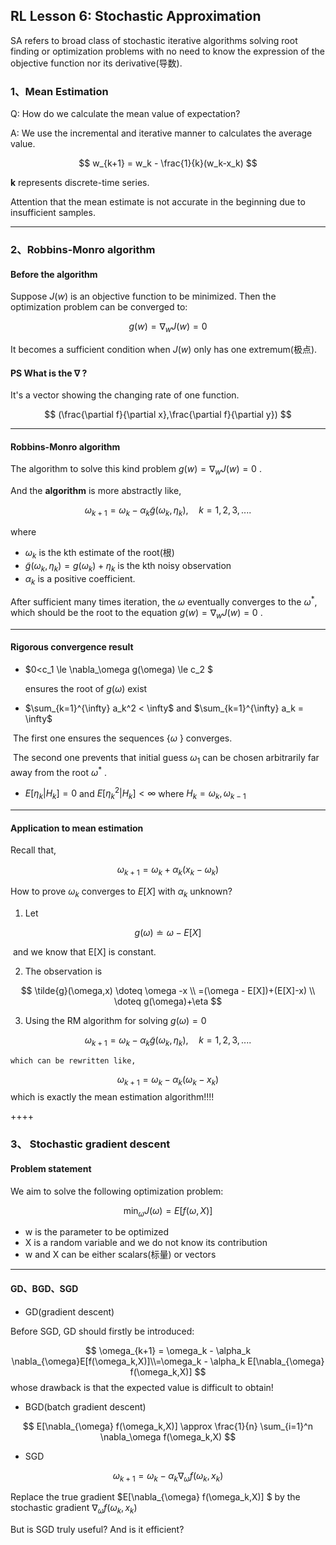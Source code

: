 ## RL Lesson 6: Stochastic Approximation

SA refers to broad class of stochastic iterative algorithms solving root finding or optimization problems with no need to know the expression of the objective function nor its derivative(导数).

### 1、Mean Estimation

Q: How do we calculate the mean value of expectation?

A: We use the incremental and iterative manner to calculates the average value.

$$
w_{k+1} = w_k - \frac{1}{k}(w_k-x_k)
$$

**k** represents discrete-time series.

Attention that the mean estimate is not accurate in the beginning due to insufficient samples.

_____

### 2、Robbins-Monro algorithm

#### Before the algorithm

Suppose $J(w)$  is  an objective function to be minimized. Then the optimization problem  can be converged to:

$$
g(w) = \nabla_w J(w) = 0
$$

It becomes a sufficient condition when $J(w)$ only has one extremum(极点).

#### PS What is the $\nabla$ ?

It's a vector showing the changing rate of one function.

$$
(\frac{\partial f}{\partial x},\frac{\partial f}{\partial y})
$$

____

#### Robbins-Monro algorithm

The algorithm to solve this kind problem $g(w) = \nabla_w J(w) = 0$ .

And the **algorithm** is  more abstractly like,

$$
\omega_{k+1} = \omega_k -\alpha_k \tilde{g}(\omega_k,\eta_k), \quad k=1,2,3,....
$$

where

* $\omega_k$ is the kth estimate of the root(根)
* $\tilde{g}(\omega_k,\eta_k) = g(\omega_k) + \eta_k$ is the kth noisy observation
* $\alpha_k$ is a positive coefficient.

After sufficient many times iteration, the $\omega$ eventually converges to the $\omega^{ *}$, which should be the root to the equation $g(w) = \nabla_w J(w) = 0$ .

____

#### Rigorous convergence result

* $0<c_1 \le \nabla_\omega g(\omega) \le c_2 $ 

  ensures the root of $g(\omega)$ exist

* $\sum_{k=1}^{\infty} a_k^2 < \infty$ and  $\sum_{k=1}^{\infty} a_k = \infty$ 

​	The first one ensures the sequences {$\omega$ } converges.

​	The second one prevents that initial guess $\omega_1$ can be chosen arbitrarily far away from the root $\omega^{ *}$ .

* $E[\eta_k | H_k]= 0$ and $E[\eta_k^2 | H_k] < \infty$ where $H_k = {{} \omega_k ,\omega_{k-1} {}}$ 

_____

#### Application to mean estimation

Recall that,

$$
\omega_{k+1} = \omega_k + \alpha_k (x_k - \omega_k)
$$

How to prove $\omega_k$ converges to $E[X]$ with $\alpha_k$ unknown?

1. Let 

$$
g(\omega) \doteq \omega - E[X]
$$

​	and we know that E[X] is  constant.

2. The observation is

$$
\tilde{g}(\omega,x) \doteq \omega -x \\
=(\omega - E[X])+(E[X]-x) \\
\doteq g(\omega)+\eta
$$

3. Using the RM algorithm for solving $g(\omega) = 0$

$$
\omega_{k+1} = \omega_k -\alpha_k \tilde{g}(\omega_k,\eta_k), \quad k=1,2,3,....
$$

 	which can be rewritten like,
$$
\omega_{k+1} = \omega_k -\alpha_k (\omega_k -x_k)
$$
​	which is exactly the mean estimation algorithm!!!!

++++

### 3、 Stochastic gradient descent

#### Problem statement

We aim to solve the following optimization problem:

$$
\min_{\omega} J(\omega) = E[f(\omega,X)]
$$

* w is the parameter to be optimized
* X is a random variable and we do not know its contribution
* w and X can be either scalars(标量) or vectors

____

#### GD、BGD、SGD

* GD(gradient descent)

Before SGD, GD should firstly be introduced:

$$
\omega_{k+1} = \omega_k - \alpha_k \nabla_{\omega}E[f(\omega_k,X)]\\=\omega_k - \alpha_k E[\nabla_{\omega} f(\omega_k,X)]
$$
whose drawback is that the expected value is difficult to obtain!

* BGD(batch gradient descent)

$$
E[\nabla_{\omega} f(\omega_k,X)] \approx \frac{1}{n} \sum_{i=1}^n \nabla_\omega f(\omega_k,X)
$$

* SGD

$$
\omega_{k+1} = \omega_k - \alpha_k \nabla_{\omega}f(\omega_k,x_k)
$$

Replace the true gradient $E[\nabla_{\omega} f(\omega_k,X)] $ by the stochastic gradient $\nabla_{\omega}f(\omega_k,x_k)$ 

But is SGD truly useful? And is it efficient?
